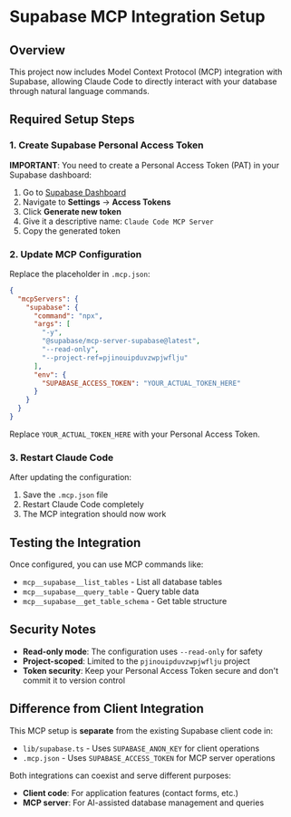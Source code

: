 # Supabase MCP Integration Setup

## Overview
This project now includes Model Context Protocol (MCP) integration with Supabase, allowing Claude Code to directly interact with your database through natural language commands.

## Required Setup Steps

### 1. Create Supabase Personal Access Token

**IMPORTANT**: You need to create a Personal Access Token (PAT) in your Supabase dashboard:

1. Go to [Supabase Dashboard](https://supabase.com/dashboard)
2. Navigate to **Settings** → **Access Tokens**
3. Click **Generate new token**
4. Give it a descriptive name: `Claude Code MCP Server`
5. Copy the generated token

### 2. Update MCP Configuration

Replace the placeholder in `.mcp.json`:

```json
{
  "mcpServers": {
    "supabase": {
      "command": "npx",
      "args": [
        "-y",
        "@supabase/mcp-server-supabase@latest",
        "--read-only",
        "--project-ref=pjinouipduvzwpjwflju"
      ],
      "env": {
        "SUPABASE_ACCESS_TOKEN": "YOUR_ACTUAL_TOKEN_HERE"
      }
    }
  }
}
```

Replace `YOUR_ACTUAL_TOKEN_HERE` with your Personal Access Token.

### 3. Restart Claude Code

After updating the configuration:
1. Save the `.mcp.json` file
2. Restart Claude Code completely
3. The MCP integration should now work

## Testing the Integration

Once configured, you can use MCP commands like:
- `mcp__supabase__list_tables` - List all database tables
- `mcp__supabase__query_table` - Query table data
- `mcp__supabase__get_table_schema` - Get table structure

## Security Notes

- **Read-only mode**: The configuration uses `--read-only` for safety
- **Project-scoped**: Limited to the `pjinouipduvzwpjwflju` project
- **Token security**: Keep your Personal Access Token secure and don't commit it to version control

## Difference from Client Integration

This MCP setup is **separate** from the existing Supabase client code in:
- `lib/supabase.ts` - Uses `SUPABASE_ANON_KEY` for client operations
- `.mcp.json` - Uses `SUPABASE_ACCESS_TOKEN` for MCP server operations

Both integrations can coexist and serve different purposes:
- **Client code**: For application features (contact forms, etc.)
- **MCP server**: For AI-assisted database management and queries